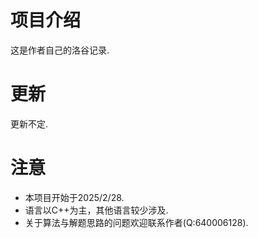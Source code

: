 # 项目介绍

这是作者自己的洛谷记录.

# 更新

更新不定.

# 注意

* 本项目开始于2025/2/28.
* 语言以C++为主，其他语言较少涉及.
* 关于算法与解题思路的问题欢迎联系作者(Q:640006128).
